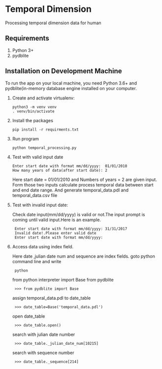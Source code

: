 Temporal Dimension
==================

Processing temporal dimension data for human

Requirements
------------
1.  Python 3+
2.  pydblite


Installation on Development Machine
-----------------------------------

To run the app on your local machine, you need Python 3.6+ and pydblite(in-memory database engine installed on your computer.

1.  Create and activate virtualenv:

        python3 -m venv venv
        . venv/bin/activate

2.  Install the packages

        pip install -r requirments.txt

3.  Run program

        python temporal_processing.py

4.  Test with valid input date

        Enter start date with format mm/dd/yyyy:  01/01/2010
        How many years of data(after start date): 2

    Here start date = 01/01/2010 and
    Numbers of years = 2 are given input.
    Form those two inputs calculate process temporal data between start and end date range. And generate temporal_data.pdl and temporal_data.csv file

5. Test with invalid input date:

    Check date input(mm/dd/yyyy) is valid or not.The input prompt is coming until valid input.Here is an example.

        Enter start date with format mm/dd/yyyy: 31/31/2017
        Invalid date!.Please enter valid date
        Enter start date with format mm/dd/yyyy:

6. Access data using index field.

    Here date ,julian date num and sequence are index fields.
    goto python command line and write 
    
        python
    
    from python interpreter import Base from pydblite
    
        >>> from pydblite import Base
    
    assign temporal_data.pdl to date_table
    
        >>> date_table=Base('temporal_data.pdl') 
    
    open date_table

        >>> date_table.open()
    
    search with julian date number
    
        >>> date_table._julian_date_num[10215]
    
    search with sequence number
    
        >>> date_table._sequence[214]
